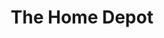---
title: "The Home Depot"
url: /miami/the-home-depot-southwest-88th-street-2/
shop: doityourself
---